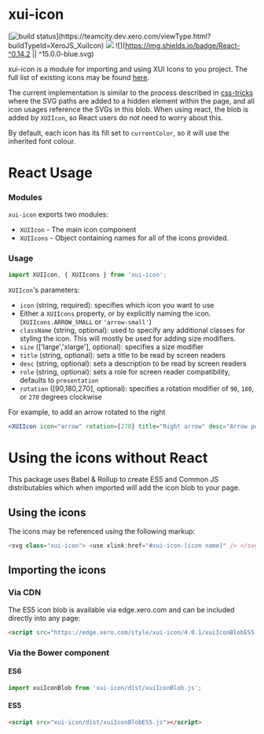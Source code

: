 xui-icon
========
[![build status](https://teamcity.dev.xero.com/app/rest/builds/buildType:(id:XeroJS_SharedReactComponents_UxeXuiIcon)/statusIcon)](https://teamcity.dev.xero.com/viewType.html?buildTypeId=XeroJS_XuiIcon)
![](https://img.shields.io/badge/XUI-^10.0.0-blue.svg)
![](https://img.shields.io/badge/React-^0.14.2 || ^15.0.0-blue.svg)

xui-icon is a module for importing and using XUI Icons to you project. The full list of existing icons may be found [here](https://github.dev.xero.com/pages/UXE/xui-icon/).

The current implementation is similar to the process described in [css-tricks](https://css-tricks.com/svg-symbol-good-choice-icons/) where the SVG paths are added to a hidden element within the page, and all icon usages reference the SVGs in this blob. When using react, the blob is added by `XUIIcon`, so React users do not need to worry about this.

By default, each icon has its fill set to `currentColor`, so it will use the inherited font colour.

React Usage
===========
### Modules
`xui-icon` exports two modules:
 - `XUIIcon` - The main icon component
 - `XUIIcons` - Object containing names for all of the icons provided.

### Usage
```js
import XUIIcon, { XUIIcons } from 'xui-icon';
```

`XUIIcon`'s parameters:
 - `icon` (string, required): specifies which icon you want to use
  - Either a `XUIIcons` property, or by explicitly naming the icon. (`XUIIcons.ARROW_SMALL` or `'arrow-small'`)
 - `className` (string, optional): used to specify any additional classes for styling the icon. This will mostly be used for adding size modifiers. 
 - `size` (['large','xlarge'], optional): specifies a size modifier
 - `title` (string, optional): sets a title to be read by screen readers
 - `desc` (string, optional): sets a description to be read by screen readers
 - `role` (string, optional): sets a role for screen reader compatibility, defaults to `presentation`
 - `rotation` ([90,180,270], optional): specifies a rotation modifier of `90`, `180`, or `270` degrees clockwise

For example, to add an arrow rotated to the right
```jsx
<XUIIcon icon="arrow" rotation={270} title="Right arrow" desc="Arrow pointing to the right" />
```
Using the icons without React
=============================
This package uses Babel & Rollup to create ES5 and Common JS distributables which when imported will add the icon blob to your page.

## Using the icons
The icons may be referenced using the following markup:
 ```js
 <svg class="xui-icon"> <use xlink:href="#xui-icon-[icon name]" /> </svg>
 ```
## Importing the icons
### Via CDN

The ES5 icon blob is available via edge.xero.com and can be included directly into any page:
```html
<script src="https://edge.xero.com/style/xui-icon/4.0.1/xuiIconBlobES5.js"></script>
```

### Via the Bower component
#### ES6
 ```js
import xuiIconBlob from 'xui-icon/dist/xuiIconBlob.js';
```
#### ES5
```html
<script src="xui-icon/dist/xuiIconBlobES5.js"></script>
```
